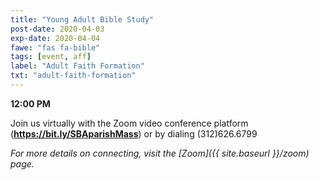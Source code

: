 ```yaml
---
title: "Young Adult Bible Study"
post-date: 2020-04-03
exp-date: 2020-04-04
fawe: "fas fa-bible"
tags: [event, aff]
label: "Adult Faith Formation"
txt: "adult-faith-formation"
---
```

**12:00 PM**

Join us virtually with the Zoom video conference platform (**<a href="https://bit.ly/SBAparishMass" target="_blank">https://bit.ly/SBAparishMass</a>**) or by dialing (312)626.6799

*For more details on connecting, visit the [Zoom]({{ site.baseurl }}/zoom) page.*